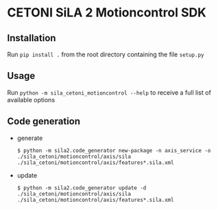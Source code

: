 # CETONI SiLA 2 Motioncontrol SDK
## Installation
Run `pip install .` from the root directory containing the file `setup.py`

## Usage
Run `python -m sila_cetoni_motioncontrol --help` to receive a full list of available options

## Code generation
- generate
  ```console
  $ python -m sila2.code_generator new-package -n axis_service -o ./sila_cetoni/motioncontrol/axis/sila ./sila_cetoni/motioncontrol/axis/features*.sila.xml
  ```
- update
  ```console
  $ python -m sila2.code_generator update -d ./sila_cetoni/motioncontrol/axis/sila ./sila_cetoni/motioncontrol/axis/features*.sila.xml
  ```
